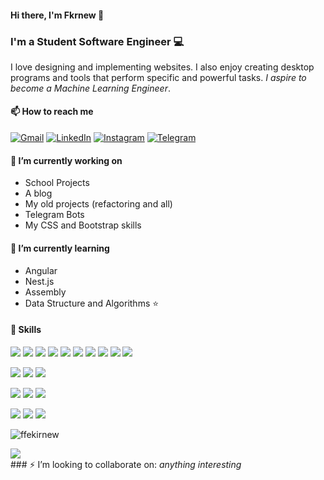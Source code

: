 #### Hi there, I'm Fkrnew 👋
### I'm a Student Software Engineer 💻

I love designing and implementing websites. I also enjoy creating desktop programs and tools that perform specific and powerful tasks. <em>I aspire to become a Machine Learning Engineer</em>.

#### 📫 How to reach me
[![Gmail](https://img.shields.io/badge/Mail-D14836?style=social&logo=gmail&logoColor=red)](mailto:ffekirnew0808@gmail.com)
[![LinkedIn](https://img.shields.io/badge/LinkedIn-%230077B5.svg?style=social&logo=linkedin&logoColor=blue)](https://www.linkedin.com/in/fkrnew-brhanu/)
[![Instagram](https://img.shields.io/badge/Instagram-%23E4405F.svg?style=social&logo=Instagram&logoColor=pink)](https://www.instagram.com/fkrnew.brhanu/)
[![Telegram](https://img.shields.io/badge/Telegram-2CA5E0?style=social&logo=telegram&logoColor=white)](https://t.me/ze_gabriel)

#### 🔭 I’m currently working on
- School Projects
- A blog
- My old projects (refactoring and all)
- Telegram Bots
- My CSS and Bootstrap skills

#### 🌱 I’m currently learning
- Angular
- Nest.js
- Assembly
- Data Structure and Algorithms ⭐

#### 💼 Skills
<!-- Programming Language Shields -->
![](https://img.shields.io/badge/Code-JavaScript-informational?style=flat&logo=JavaScript&color=F7DF1E)
![](https://img.shields.io/badge/Code-PHP-informational?style=flat&logo=PHP&color=E34F26)
![](https://img.shields.io/badge/Code-Python-informational?style=flat&logo=Python&color=003B57)
![](https://img.shields.io/badge/Code-Django-informational?style=flat&logo=Django&color=003A57)
![](https://img.shields.io/badge/Code-TypeScript-informational?style=flat&logo=TypeScript&color=F7DF1E)
![](https://img.shields.io/badge/Code-HTML5-informational?style=flat&logo=HTML5&color=E34F26)
![](https://img.shields.io/badge/Code-C-informational?style=flat&logo=C&color=F7DF1E)
![](https://img.shields.io/badge/Code-Java-informational?style=flat&logo=java&color=F7DF1E)
![](https://img.shields.io/badge/Code-Angular-informational?style=flat&logo=Angular&color=E34F26)
![](https://img.shields.io/badge/Code-Nestjs-informational?style=flat&logo=Nestjs&color=E34F26)
</br>
<!-- Styling Tools -->
![](https://img.shields.io/badge/Style-Bootstrap-informational?style=flat&logo=Bootstrap&color=7952B3)
![](https://img.shields.io/badge/Style-Tailwindcss-informational?style=flat&logo=Tailwindcss&color=7952B3)
![](https://img.shields.io/badge/Style-CSS3-informational?style=flat&logo=CSS3&color=1572B6)
</br>
<!-- Database Query Languages -->
![](https://img.shields.io/badge/Database-mysql-%2300f.svg?style=flat&logo=mysql&logoColor=white)
![](https://img.shields.io/badge/Database-postgres-%23316192.svg?style=flat&logo=postgresql&logoColor=white)
![](https://img.shields.io/badge/Database-sqlite-%2307405e.svg?style=flat&logo=sqlite&logoColor=white)
</br>
<!-- Misc Tools -->
![](https://img.shields.io/badge/Tools-Heroku-informational?style=flat&logo=Heroku&color=430098)
![](https://img.shields.io/badge/Tools-Git-informational?style=flat&logo=Git&color=F05032)
![](https://img.shields.io/badge/Tools-GitHub-informational?style=flat&logo=GitHub&color=181717)

<p><img src="https://github-readme-stats.vercel.app/api/top-langs?username=ffekirnew&show_icons=true&locale=en&layout=compact" alt="ffekirnew"></p>
<a href="">
  <img align="center" src="https://github-readme-stats.vercel.app/api?username=ffekirnew&show_icons=true&theme=tokyonight" />
</a>
<br>
### ⚡ I’m looking to collaborate on: <em>anything interesting</em>

<!-- ## 📈 GitHub Stats 
[![Fkrnew's github stats](https://github-readme-stats.vercel.app/api?username=ffekirnew)](https://github.com/ffekirnew) -->
